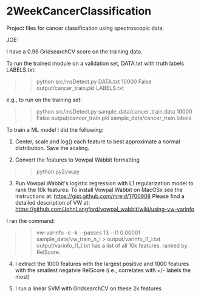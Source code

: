 2WeekCancerClassification
=========================

Project files for cancer classification using spectroscopic data.

JOE:

I have a 0.96 GridsearchCV score on the training data.

To run the trained module on a validation set, DATA.txt with truth labels LABELS.txt:
>> python src/msDetect.py DATA.txt 10000 False output/cancer_train.pkl LABELS.txt

e.g., to run on the training set:
>> python src/msDetect.py sample_data/cancer_train.data 10000 False output/cancer_train.pkl sample_data/cancer_train.labels

To train a ML model I did the following:
1. Center, scale and log() each feature to best approximate a normal distribution. Save the scaling.

2. Convert the features to Vowpal Wabbit formatting
>> python py2vw.py

3. Run Vowpal Wabbit's logistic regression with L1 regularization model to rank the 10k features:
To install Vowpal Wabbit on MacOSx see the instructions at:
https://gist.github.com/mreid/1700908
Please find a detailed description of VW at:
https://github.com/JohnLangford/vowpal_wabbit/wiki/using-vw-varinfo

I ran the command:
>> vw-varinfo -c -k --passes 13 --l1 0.00001 sample_data/vw_train_n_l > output/varinfo_l1_l.txt
output/varinfo_l1_l.txt has a list of all 10k features, ranked by RelScore.

4. I extract the 1000 features with the largest positive and 1000 features with the smallest negatvie RelScore
(i.e., correlates with +/- labels the most)

5. I run a linear SVM with GridsearchCV on these 2k features